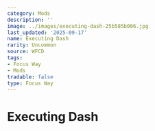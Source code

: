 ```yaml
---
category: Mods
description: ''
image: ../images/executing-dash-25b585b006.jpg
last_updated: '2025-09-17'
name: Executing Dash
rarity: Uncommon
source: WFCD
tags:
- Focus Way
- Mods
tradable: false
type: Focus Way
---
```


# Executing Dash


